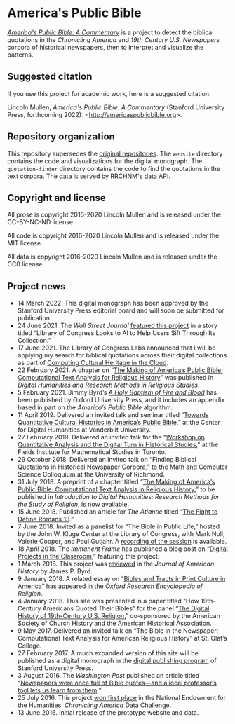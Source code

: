 # America's Public Bible

[*America's Public Bible: A Commentary*](https://americaspublicbible.org/) is a project to detect the biblical quotations in the *Chronicling America* and *19th Century U.S. Newspapers* corpora of historical newspapers, then to interpret and visualize the patterns.

## Suggested citation

If you use this project for academic work, here is a suggested citation.

Lincoln Mullen, *America's Public Bible: A Commentary* (Stanford University Press, forthcoming 2022): &lt;<http://americaspublicbible.org>&gt;.

## Repository organization

This repository supersedes the [original repositories](https://github.com/public-bible/). The `website` directory contains the code and visualizations for the digital monograph. The `quotation-finder` directory contains the code to find the quotations in the text corpora. The data is served by RRCHNM's [data API](https://github.com/chnm/dataapi).

## Copyright and license

All prose is copyright 2016-2020 Lincoln Mullen and is released under the CC-BY-NC-ND license.

All code is copyright 2016-2020 Lincoln Mullen and is released under the MIT license.

All data is copyright 2016-2020 Lincoln Mullen and is released under the CC0 license.

## Project news

*   14 March 2022. This digital monograph has been approved by the Stanford University Press editorial board and will soon be submitted for publication.
*   24 June 2021. The _Wall Street Journal_ [featured this project](https://www.wsj.com/articles/library-of-congress-looks-to-ai-to-help-users-sift-through-its-collection-11624552197) in a story titled “Library of Congress Looks to AI to Help Users Sift Through Its Collection.”
*   17 June 2021. The Library of Congress Labs announced that I will be applying my search for biblical quotations across their digital collections as part of [Computing Cultural Heritage in the Cloud](https://www.loc.gov/item/prn-21-032/renowned-digital-humanities-researchers-begin-computing-cultural-heritage-in-the-cloud/2021-06-17/).
*   22 February 2021. A chapter on “[The Making of America’s Public Bible: Computational Text Analysis for Religious History](https://doi.org/10.1515/9783110573022-003)” was published in _Digital Humanities and Research Methods in Religious Studies_.
*   5 February 2021. Jimmy Byrd’s [_A Holy Baptism of Fire and Blood_](https://global.oup.com/academic/product/a-holy-baptism-of-fire-and-blood-9780190902797) has been published by Oxford University Press, and it includes an appendix based in part on the _America’s Public Bible_ algorithm.
*   11 April 2019. Delivered an invited talk and seminar titled “[Towards Quantitative Cultural Histories in America’s Public Bible](https://www.vanderbilt.edu/digitalhumanities/april-11-lincoln-mullen-towards-quantitative-cultural-histories-in-americas-public-bible/),” at the Center for Digital Humanities at Vanderbilt University.
*   27 February 2019. Delivered an invited talk for the “[Workshop on Quantitative Analysis and the Digital Turn in Historical Studies](http://www.fields.utoronto.ca/activities/18-19/historial-studies),” at the Fields Institute for Mathematical Studies in Toronto.
*   29 October 2018. Delivered an invited talk on “Finding Biblical Quotations in Historical Newspaper Corpora,” to the Math and Computer Science Colloquium at the University of Richmond.
*   31 July 2018. A preprint of a chapter titled “[The Making of America’s Public Bible: Computational Text Analysis in Religious History](https://dx.doi.org/10.17613/M6WW76Z8Q),” to be published in _Introduction to Digital Humanities: Research Methods for the Study of Religion_, is now available.
*   15 June 2018. Published an article for _The Atlantic_ titled “[The Fight to Define Romans 13](https://www.theatlantic.com/ideas/archive/2018/06/romans-13/562916/).”
*   7 June 2018. Invited as a panelist for “The Bible in Public Life,” hosted by the John W. Kluge Center at the Library of Congress, with Mark Noll, Valerie Cooper, and Paul Gutjahr. A [recording of the session](https://www.youtube.com/watch?v=1LPouikAk8U) is available.
*   18 April 2018. The _Immanent Frame_ has published a blog post on “[Digital Projects in the Classroom](https://tif.ssrc.org/2018/04/18/digital-projects-in-the-classroom/),” featuring this project.
*   1 March 2018. This project was [reviewed](https://doi.org/10.1093/jahist/jax556) in the _Journal of American History_ by James P. Byrd.
*   9 January 2018. A related essay on “[Bibles and Tracts in Print Culture in America](https://doi.org/10.1093/acrefore/9780199340378.013.412)” has appeared in the _Oxford Research Encyclopedia of Religion_.
*   4 January 2018. This site was presented in a paper titled “How 19th-Century Americans Quoted Their Bibles” for the panel “[The Digital History of 19th-Century U.S. Religion](https://aha.confex.com/aha/2018/webprogram/Session16441.html),” co-sponsored by the American Society of Church History and the American Historical Association.
*   9 May 2017. Delivered an invited talk on “The Bible in the Newspaper: Computational Text Analysis for American Religious History” at St. Olaf’s College.
*   27 February 2017. A much expanded version of this site will be published as a digital monograph in the [digital publishing program](http://www.sup.org/digital/) of Stanford University Press.
*   3 August 2016. The _Washington Post_ published an article titled “[Newspapers were once full of Bible quotes—and a local professor’s tool lets us learn from them](https://wapo.st/2aLT1Zo).”
*   25 July 2016. This project [won first place](https://www.neh.gov/news/press-release/2016-07-25) in the National Endowment for the Humanities’ _Chronicling America_ Data Challenge.
*   13 June 2016. Initial release of the prototype website and data.
